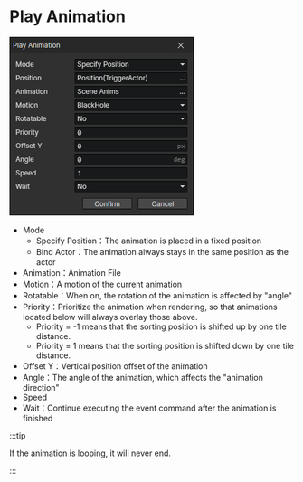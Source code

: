 # Play Animation

![](img/playAnimation-1.png)

- Mode
  - Specify Position：The animation is placed in a fixed position
  - Bind Actor：The animation always stays in the same position as the actor
- Animation：Animation File
- Motion：A motion of the current animation
- Rotatable：When on, the rotation of the animation is affected by "angle"
- Priority：Prioritize the animation when rendering, so that animations located below will always overlay those above.
  - Priority = -1 means that the sorting position is shifted up by one tile distance.
  - Priority = 1 means that the sorting position is shifted down by one tile distance.
- Offset Y：Vertical position offset of the animation
- Angle：The angle of the animation, which affects the "animation direction"
- Speed
- Wait：Continue executing the event command after the animation is finished

:::tip

If the animation is looping, it will never end.

:::